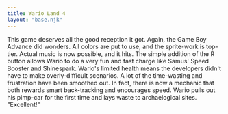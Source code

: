 ```yaml
---
title: Wario Land 4
layout: "base.njk"
---
```


This game deserves all the good reception it got. Again, the Game Boy Advance did wonders. All colors are put to use, and the sprite-work is top-tier. Actual music is now possible, and it hits. The simple addition of the R button allows Wario to do a very fun and fast charge like Samus' Speed Booster and Shinespark. Wario's limited health means the developers didn't have to make overly-difficult scenarios. A lot of the time-wasting and frustration have been smoothed out. In fact, there is now a mechanic that both rewards smart back-tracking and encourages speed. Wario pulls out his pimp-car for the first time and lays waste to archaelogical sites. "Excellent!"